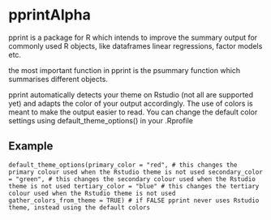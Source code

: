 # pprintAlpha
 
pprint is a package for R which intends to improve the summary output for commonly used R objects, like dataframes linear regressions, factor models etc. 

the most important function in pprint is the psummary function which summarises different objects. 

pprint automatically detects your theme on Rstudio (not all are supported yet) and adapts the color of your output accordingly. The use of colors is meant to make the output easier to read. You can change the default color settings using default_theme_options() in your .Rprofile

## Example


`
default_theme_options(primary_color = "red", # this changes the primary colour used when the Rstudio theme is not used
                      secondary_color = "green", # this changes the secondary colour used when the Rstudio theme is not used
                      tertiary_color = "blue" # this changes the tertiary colour used when the Rstudio theme is not used
                      gather_colors_from_theme = TRUE) # if FALSE pprint never uses Rstudio theme, instead using the default colors
`
